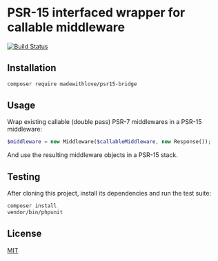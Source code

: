 # PSR-15 interfaced wrapper for callable middleware

[![Build Status](http://img.shields.io/travis/madewithlove/psr15-bridge.svg?style=flat-square)](https://travis-ci.org/madewithlove/psr15-bridge)

## Installation

```bash
composer require madewithlove/psr15-bridge
```

## Usage

Wrap existing callable (double pass) PSR-7 middlewares in a PSR-15 middleware:

```php
$middleware = new Middleware($callableMiddleware, new Response());
```

And use the resulting middleware objects in a PSR-15 stack.

## Testing

After cloning this project, install its dependencies and run the test suite:

```bash
composer install
vendor/bin/phpunit
```

## License

[MIT](LICENSE)
